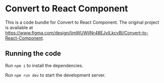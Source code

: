 
  # Convert to React Component

  This is a code bundle for Convert to React Component. The original project is available at https://www.figma.com/design/limWUWjINr48EJvILkcvBl/Convert-to-React-Component.

  ## Running the code

  Run `npm i` to install the dependencies.

  Run `npm run dev` to start the development server.
  
